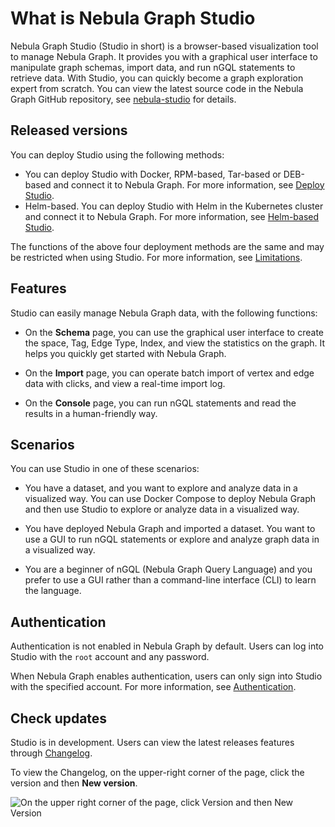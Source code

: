 # What is Nebula Graph Studio

Nebula Graph Studio (Studio in short) is a browser-based visualization tool to manage Nebula Graph. It provides you with a graphical user interface to manipulate graph schemas, import data, and run nGQL statements to retrieve data. With Studio, you can quickly become a graph exploration expert from scratch. You can view the latest source code in the Nebula Graph GitHub repository, see [nebula-studio](https://github.com/vesoft-inc/nebula-studio) for details.

## Released versions

You can deploy Studio using the following methods:

- You can deploy Studio with Docker, RPM-based, Tar-based or DEB-based and connect it to Nebula Graph. For more information, see [Deploy Studio](../deploy-connect/st-ug-deploy.md).
- Helm-based. You can deploy Studio with Helm in the Kubernetes cluster and connect it to Nebula Graph. For more information, see [Helm-based Studio](../deploy-connect/st-ug-deploy-by-helm.md).

<!--
- Cloud Service: You can create Nebula Graph database instances in Nebula Graph Cloud Service and connect Cloud Service Studio with one click. For more information, see [Nebula Graph Cloud Service Manual](https://cloud-docs.nebula-graph.com.cn/cn/posts/manage-instances/dbaas-ug-connect-nebulastudio/ "Click to go to Nebula Graph Cloud Service Manual").
-->

The functions of the above four deployment methods are the same and may be restricted when using Studio. For more information, see [Limitations](../about-studio/st-ug-limitations.md).

## Features

Studio can easily manage Nebula Graph data, with the following functions:

- On the **Schema** page, you can use the graphical user interface to create the space, Tag, Edge Type, Index, and view the statistics on the graph. It helps you quickly get started with Nebula Graph.

- On the **Import** page, you can operate batch import of vertex and edge data with clicks, and view a real-time import log.

- On the **Console** page, you can run nGQL statements and read the results in a human-friendly way.

## Scenarios

You can use Studio in one of these scenarios:

- You have a dataset, and you want to explore and analyze data in a visualized way. You can use Docker Compose to deploy Nebula Graph and then use Studio to explore or analyze data in a visualized way.  

- You have deployed Nebula Graph and imported a dataset. You want to use a GUI to run nGQL statements or explore and analyze graph data in a visualized way.  

- You are a beginner of nGQL (Nebula Graph Query Language) and you prefer to use a GUI rather than a command-line interface (CLI) to learn the language.  

## Authentication

<!--
For Studio on Cloud, only the instance creator and the Nebula Graph Cloud Service accounts that are authorized to manipulate data in Nebula Graph can connect to Studio. For more information, see [Nebula Graph Cloud Service User Guide](https://cloud-docs.nebula-cloud.io/en/posts/toc/dbaas-ug-toc/).
-->

Authentication is not enabled in Nebula Graph by default. Users can log into Studio with the `root` account and any password.

When Nebula Graph enables authentication, users can only sign into Studio with the specified account. For more information, see [Authentication](../../7.data-security/1.authentication/1.authentication.md).

## Check updates

Studio is in development. Users can view the latest releases features through [Changelog](../about-studio/st-ug-release-note.md).

To view the Changelog, on the upper-right corner of the page, click the version and then **New version**.

![On the upper right corner of the page, click Version and then New Version](https://docs-cdn.nebula-graph.com.cn/figures/st-ug-014-1.png)
